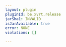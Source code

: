 ```yaml
---
layout: plugin
pluginId: be.xvrt.release
jarSha1: INVALID
isJarAvailable: true
error: NONE
violations: []

---
```

